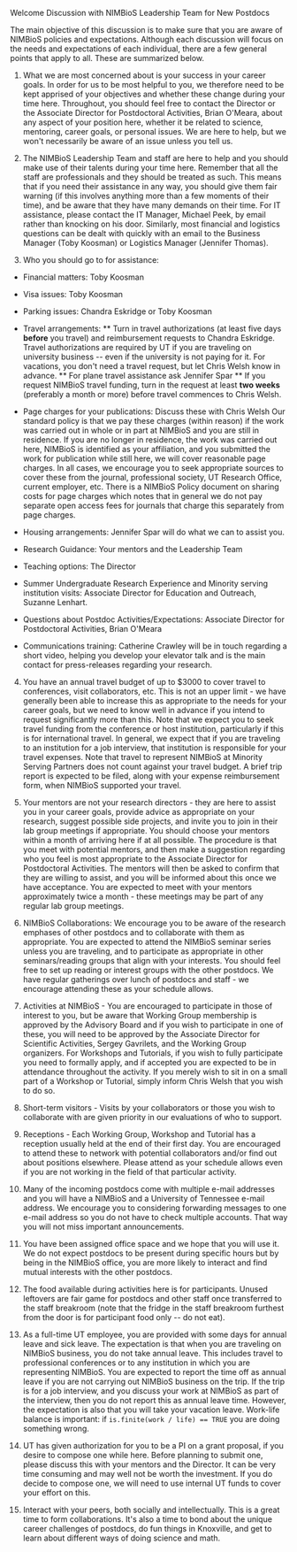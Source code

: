 Welcome Discussion with NIMBioS Leadership Team for New Postdocs

The main objective of this discussion is to make sure that you are aware of NIMBioS policies and expectations. Although each discussion will focus on the needs and expectations of each individual, there are a few general points that apply to all. These are summarized below.

1. What we are most concerned about is your success in your career goals. In order for us to be most helpful to you, we therefore need to be kept apprised of your objectives and whether these change during your time here. Throughout, you should feel free to contact the Director or the Associate Director for Postdoctoral Activities, Brian O'Meara, about any aspect of your position here, whether it be related to science, mentoring, career goals, or personal issues. We are here to help, but we won't necessarily be aware of an issue unless you tell us.

2. The NIMBioS Leadership Team and staff are here to help and you should make use of their talents during your time here. Remember that all the staff are professionals and they should be treated as such. This means that if you need their assistance in any way, you should give them fair warning (if this involves anything more than a few moments of their time), and be aware that they have many demands on their time. For IT assistance, please contact the IT Manager, Michael Peek, by email rather than knocking on his door. Similarly, most financial and logistics questions can be dealt with quickly with an email to the Business Manager (Toby Koosman) or Logistics Manager (Jennifer Thomas).

3. Who you should go to for assistance:

* Financial matters: Toby Koosman
* Visa issues: Toby Koosman
* Parking issues: Chandra Eskridge or Toby Koosman
* Travel arrangements:
** Turn in travel authorizations (at least five days **before** you travel) and reimbursement requests to Chandra Eskridge. Travel authorizations are required by UT if you are traveling on university business -- even if the university is not paying for it. For vacations, you don't need a travel request, but let Chris Welsh know in advance.
** For plane travel assistance ask Jennifer Spar
** If you request NIMBioS travel funding, turn in the request at least **two weeks** (preferably a month or more) before travel commences to Chris Welsh.

* Page charges for your publications: Discuss these with Chris Welsh
     Our standard policy is that we pay these charges (within reason) if the work was carried out in whole or in part at NIMBioS and you are still in residence. If you are no longer in residence, the work was carried out here, NIMBioS is identified as your affiliation, and you submitted the work for publication while still here, we will cover reasonable page charges. In all cases, we encourage you to seek appropriate sources to cover these from the journal, professional society, UT Research Office, current employer, etc. There is a NIMBioS Policy document on sharing costs for page charges which notes that in general we do not pay separate open access fees for journals that charge this separately from page charges.

* Housing arrangements: Jennifer Spar will do what we can to assist you.
* Research Guidance: Your mentors and the Leadership Team
* Teaching options: The Director
* Summer Undergraduate Research Experience and Minority serving institution visits: Associate Director for Education and Outreach, Suzanne Lenhart.
* Questions about Postdoc Activities/Expectations: Associate Director for Postdoctoral Activities, Brian O'Meara
* Communications training: Catherine Crawley will be in touch regarding a short video, helping you develop your elevator talk and is the main contact for press-releases regarding your research.

4. You have an annual travel budget of up to $3000 to cover travel to conferences, visit collaborators, etc. This is not an upper limit - we have generally been able to increase this as appropriate to the needs for your career goals, but we need to know well in advance if you intend to request significantly more than this. Note that we expect you to seek travel funding from the conference or host institution, particularly if this is for international travel. In general, we expect that if you are traveling to an institution for a job interview, that institution is responsible for your travel expenses. Note that travel to represent NIMBioS at Minority Serving Partners does not count against your travel budget.  A brief trip report is expected to be filed, along with your expense reimbursement form, when NIMBioS supported your travel.

5. Your mentors are not your research directors - they are here to assist you in your career goals, provide advice as appropriate on your research, suggest possible side projects, and invite you to join in their lab group meetings if appropriate. You should choose your mentors within a month of arriving here if at all possible. The procedure is that you meet with potential mentors, and then make a suggestion regarding who you feel is most appropriate to the Associate Director for Postdoctoral Activities.
The mentors will then be asked to confirm that they are willing to assist, and you will be informed about this once we have acceptance. You are expected to meet with your mentors approximately twice a month - these meetings may be part of any regular lab group meetings.

6. NIMBioS Collaborations: We encourage you to be aware of the research emphases of other postdocs and to collaborate with them as appropriate. You are expected to attend the NIMBioS seminar series unless you are traveling, and to participate as appropriate in other seminars/reading groups that align with your interests. You should feel free to set up reading or interest groups with the other postdocs. We have regular gatherings over lunch of postdocs and staff - we encourage attending these as your schedule allows.

7. Activities at NIMBioS - You are encouraged to participate in those of interest to you, but be aware that Working Group membership is approved by the Advisory Board and if you wish to participate in one of these, you will need to be approved by the Associate Director for Scientific Activities, Sergey Gavrilets, and the Working Group organizers. For Workshops and Tutorials, if you wish to fully participate you need to formally apply, and if accepted you are expected to be in attendance throughout the activity. If you merely wish to sit in on a small part of a Workshop or Tutorial, simply inform Chris Welsh that you wish to do so.

8. Short-term visitors - Visits by your collaborators or those you wish to collaborate with are given priority in our evaluations of who to support.

9. Receptions - Each Working Group, Workshop and Tutorial has a reception usually held at the end of their first day. You are encouraged to attend these to network with potential collaborators and/or find out about positions elsewhere. Please attend as your schedule allows even if you are not working in the field of that particular activity.

10.  Many of the incoming postdocs come with multiple e-mail addresses and you will have a NIMBioS and a University of Tennessee e-mail address.  We encourage you to considering forwarding messages to one e-mail address so you do not have to check multiple accounts.  That way you will not miss important announcements.

11. You have been assigned office space and we hope that you will use it.  We do not expect postdocs to be present during specific hours but by being in the NIMBioS office, you are more likely to interact and find mutual interests with the other postdocs.

12. The food available during activities here is for participants. Unused leftovers are fair game for postdocs and other staff once transferred to the staff breakroom (note that the fridge in the staff breakroom furthest from the door is for participant food only -- do not eat).

13. As a full-time UT employee, you are provided with some days for annual leave and sick leave. The expectation is that when you are traveling on NIMBioS business, you do not take annual leave. This includes travel to professional conferences or to any institution in which you are representing NIMBioS. You are expected to report the time off as annual leave if you are not carrying out NIMBioS business on the trip. If the trip is for a job interview, and you discuss your work at NIMBioS as part of the interview, then you do not report this as annual leave time. However, the expectation is also that you will take your vacation leave. Work-life balance is important: if `is.finite(work / life) == TRUE` you are doing something wrong.

14. UT has given authorization for you to be a PI on a grant proposal, if you desire to compose one while here. Before planning to submit one, please discuss this with your mentors and the Director. It can be very time consuming and may well not be worth the investment. If you do decide to compose one, we will need to use internal UT funds to cover your effort on this.

15. Interact with your peers, both socially and intellectually. This is a great time to form collaborations. It's also a time to bond about the unique career challenges of postdocs, do fun things in Knoxville, and get to learn about different ways of doing science and math.
